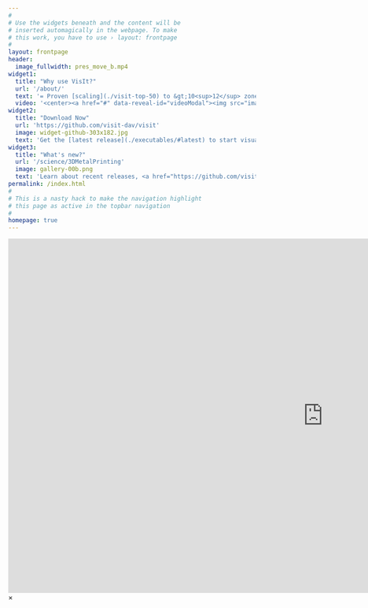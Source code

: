 ```yaml
---
#
# Use the widgets beneath and the content will be
# inserted automagically in the webpage. To make
# this work, you have to use › layout: frontpage
#
layout: frontpage
header:
  image_fullwidth: pres_move_b.mp4
widget1:
  title: "Why use VisIt?"
  url: '/about/'
  text: '= Proven [scaling](./visit-top-50) to &gt;10<sup>12</sup> zone meshes.<br/>= Windows, Mac, <a href="" title="Unbuntu, Centos, Debian, RedHat, Fedora">, 5+ Linux distros.</a><br/>= Free, <a href="https://github.com/visit-dav/visit/blob/develop/LICENSE">BSD Open Source</a>.<br/>= Reads 130+ <a href="https://www.visitusers.org/index.php?title=Detailed_list_of_file_formats_VisIt_supports">File Formats</a>.<br/>= Supported on many <a href="https://science.osti.gov/User-Facilities/User-Facilities-at-a-Glance/ASCR">LCFs</a>'
  video: '<center><a href="#" data-reveal-id="videoModal"><img src="images/wing_tip_streamlines_thumb.png" width="303" align="middle"/></a></center>'
widget2:
  title: "Download Now"
  url: 'https://github.com/visit-dav/visit'
  image: widget-github-303x182.jpg
  text: 'Get the [latest release](./executables/#latest) to start visualizing and analyzing your data today. Or, download the <a href="https://github.com/visit-dav/visit/releases/latest/download/build_visit3_1_1">latest build_visit</a> script to build a custom version. Please <a href="https://github.com/visit-dav/live-customer-response/issues/new?assignees=&labels=&template=customer-response.md&title=">share a comment</a> with us about your experiences with VisIt.'
widget3:
  title: "What's new?"
  url: '/science/3DMetalPrinting'
  image: gallery-00b.png
  text: 'Learn about recent releases, <a href="https://github.com/visit-dav/visit/milestones">plans for upcomming releases</a>, <a href="https://github.com/visit-dav/visit/branches/active">works in progress</a> and other stuff about VisIt, its related technologies and visualization and data analysis in general.'
permalink: /index.html
#
# This is a nasty hack to make the navigation highlight
# this page as active in the topbar navigation
#
homepage: true
---
```


<div id="videoModal" class="reveal-modal large" data-reveal="">
  <div class="flex-video widescreen vimeo" style="display: block;">
  <iframe width="1280" height="720" src="https://www.youtube.com/embed/aRV5etrNlAQ" frameborder="0" allow="accelerometer; autoplay; encrypted-media; gyroscope; picture-in-picture" allowfullscreen></iframe>
  </div>
  <a class="close-reveal-modal">&#215;</a>
</div>
